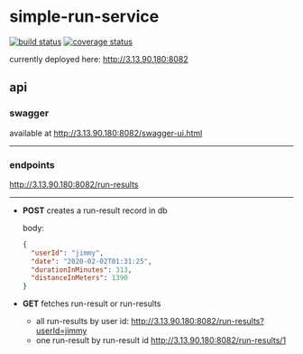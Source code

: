 # simple-run-service

[![build status][build badge]][BUILD_URL]
[![coverage status][coverage badge]][COVERAGE_URL]

currently deployed here: http://3.13.90.180:8082

## api

### swagger

available at http://3.13.90.180:8082/swagger-ui.html

---

### endpoints

http://3.13.90.180:8082/run-results 

---
  * **POST** creates a run-result record in db

      body: 
      ```json
      {
        "userId": "jimmy",
        "date": "2020-02-02T01:31:25",
        "durationInMinutes": 313,
        "distanceInMeters": 1390
      }
      ```
  * **GET** fetches run-result or run-results

      * all run-results by user id: 
        http://3.13.90.180:8082/run-results?userId=jimmy
      * one run-result by run-result id
        http://3.13.90.180:8082/run-results/1

[BUILD_URL]: https://travis-ci.org/ArtemAlagizov/simple-run-service
[build badge]: https://img.shields.io/travis/ArtemAlagizov/simple-run-service/master?style=flat-square
[COVERAGE_URL]: https://coveralls.io/github/ArtemAlagizov/simple-run-service?branch=master
[coverage badge]: https://img.shields.io/coveralls/github/ArtemAlagizov/simple-run-service.svg?style=flat-square&color=brightgreen
